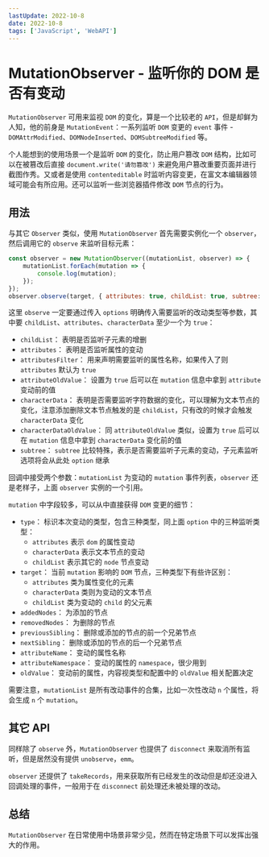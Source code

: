 ```yaml
---
lastUpdate: 2022-10-8
date: 2022-10-8
tags: ['JavaScript', 'WebAPI']
---
```


# MutationObserver - 监听你的 DOM 是否有变动

`MutationObserver` 可用来监视 `DOM` 的变化，算是一个比较老的 `API`，但是却鲜为人知，他的前身是 `MutationEvent`：一系列监听 `DOM` 变更的 `event` 事件 - `DOMAttrModified`、`DOMNodeInserted`、`DOMSubtreeModified` 等。

个人能想到的使用场景一个是监听 `DOM` 的变化，防止用户篡改 `DOM` 结构，比如可以在被篡改后直接 `document.write('请勿篡改')` 来避免用户篡改重要页面并进行截图作秀。又或者是使用 `contenteditable` 时监听内容变更，在富文本编辑器领域可能会有所应用。还可以监听一些浏览器插件修改 `DOM` 节点的行为。

## 用法

与其它 `Observer` 类似，使用 `MutationObserver` 首先需要实例化一个 `observer`，然后调用它的 `observe` 来监听目标元素：

```js
const observer = new MutationObserver((mutationList, observer) => {
    mutationList.forEach(mutation => {
        console.log(mutation);
    });
});
observer.observe(target, { attributes: true, childList: true, subtree: true });
```

这里 `observe` 一定要通过传入 `options` 明确传入需要监听的改动类型等参数，其中要 `childList`、`attributes`、`characterData` 至少一个为 `true`：

-   `childList`： 表明是否监听子元素的增删
-   `attributes`： 表明是否监听属性的变动
-   `attributesFilter`： 用来声明需要监听的属性名称，如果传入了则 `attributes` 默认为 `true`
-   `attributeOldValue`： 设置为 `true` 后可以在 `mutation` 信息中拿到 `attribute` 变动前的值
-   `characterData`： 表明是否需要监听字符数据的变化，可以理解为文本节点的变化，注意添加删除文本节点触发的是 `childList`，只有改的时候才会触发 `characterData` 变化
-   `characterDataOldValue`： 同 `attributeOldValue` 类似，设置为 `true` 后可以在 `mutation` 信息中拿到 `characterData` 变化前的值
-   `subtree`： `subtree` 比较特殊，表示是否需要监听子元素的变动，子元素监听选项将会从此处 `option` 继承

回调中接受两个参数：`mutationList` 为变动的 `mutation` 事件列表，`observer` 还是老样子，上面 `observer` 实例的一个引用。

`mutation` 中字段较多，可以从中直接获得 `DOM` 变更的细节：

-   `type`： 标识本次变动的类型，包含三种类型，同上面 `option` 中的三种监听类型：
    -   `attributes` 表示 `dom` 的属性变动
    -   `characterData` 表示文本节点的变动
    -   `childList` 表示其它的 `node` 节点变动
-   `target`： 当前 `mutation` 影响的 `DOM` 节点，三种类型下有些许区别：
    -   `attributes` 类为属性变化的元素
    -   `characterData` 类则为变动的文本节点
    -   `childList` 类为变动的 `child` 的父元素
-   `addedNodes`： 为添加的节点
-   `removedNodes`： 为删除的节点
-   `previousSibling`： 删除或添加的节点的前一个兄弟节点
-   `nextSibling`： 删除或添加的节点的后一个兄弟节点
-   `attributeName`： 变动的属性名称
-   `attributeNamespace`： 变动的属性的 `namespace`，很少用到
-   `oldValue`： 变动前的属性，内容视类型和配置中的 `oldValue` 相关配置决定

需要注意，`mutationList` 是所有改动事件的合集，比如一次性改动 `n` 个属性，将会生成 `n` 个 `mutation`。

## 其它 API

同样除了 `observe` 外，`MutationObserver` 也提供了 `disconnect` 来取消所有监听，但是居然没有提供 `unobserve`，`emm`。

`observer` 还提供了 `takeRecords`，用来获取所有已经发生的改动但是却还没进入回调处理的事件，一般用于在 `disconnect` 前处理还未被处理的改动。

## 总结

`MutationObserver` 在日常使用中场景非常少见，然而在特定场景下可以发挥出强大的作用。
